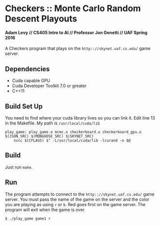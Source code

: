 # Checkers :: Monte Carlo Random Descent Playouts
#### Adam Levy // CS405 Intro to AI // Professor Jon Genetti // UAF Spring 2016
A Checkers program that plays on the `http:://skynet.uaf.cs.edu/` game server.

## Dependencies
- Cuda capable GPU
- Cuda Developer Toolkit 7.0 or greater
- C++11

## Build Set Up
You need to find where your cuda library lives so you can link it.
Edit line 13 in the Makefile. My path is `/usr/local/cuda/lib`
```
play_game: play_game.o mcmc.o checkerboard.o checkerboard_gpu.o $(JSON_SRC) $(MONGOOSE_SRC) $(SKYNET_SRC)
    nvcc $(CFLAGS) $^ -L/usr/local/cuda/lib -lcurand -o $@
```

## Build
Just run `make`.

## Run
The program attempts to connect to the `http:://skynet.uaf.cs.edu/` game
server. You must pass the name of the game on the server and the color
you are playing as using `r` or `b`. Red goes first on the game server.
The program will exit when the game is over.
```
$ ./play_game game1 r
```
